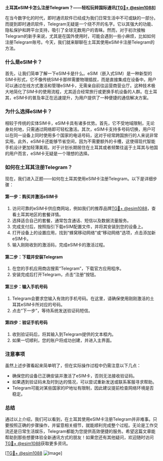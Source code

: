 **土耳其eSIM卡怎么注册Telegram？——轻松玩转国际通讯[[TG💪+ @esim1088](https://t.me/s/esim1088)]**

在当今数字化的时代，即时通讯软件已经成为我们日常生活中不可或缺的一部分。而提到即时通讯软件，Telegram无疑是一个绕不开的名字。它以其强大的功能、隐私保护和跨平台支持，吸引了全球无数用户的青睐。然而，对于初次接触Telegram的新手来说，尤其是在国外使用时，可能会遇到一些小麻烦，比如如何注册Telegram账号。今天，我们就来聊聊在土耳其使用eSIM卡注册Telegram的方法。

### **什么是eSIM卡？**

首先，让我们简单了解一下eSIM卡是什么。eSIM（嵌入式SIM）是一种新型的SIM卡形式，它不像传统SIM卡那样需要物理插拔，而是直接集成在设备中。用户可以通过在线方式激活和管理eSIM卡，无需亲自前往运营商营业厅。这种技术极大地简化了SIM卡的使用流程，尤其适合经常旅行或更换手机设备的人群。在土耳其，eSIM卡的普及率正在迅速提升，为用户提供了一种便捷的通信解决方案。

### **为什么选择eSIM卡？**

相较于传统的实体SIM卡，eSIM卡具有诸多优势。首先，它不受地域限制，无论身处何地，只需通过网络即可轻松激活。其次，eSIM卡支持多号码切换，用户可以在同一设备上同时使用多个国家的电话号码，这对于经常跨国旅行的人来说非常实用。此外，eSIM卡还能够节省空间，因为不需要额外的卡槽，这使得现代智能手机设计更加轻薄美观。对于计划长期居住在土耳其或者频繁往返于土耳其与他国的用户而言，eSIM卡无疑是一个理想的选择。

### **如何在土耳其注册Telegram？**

现在，我们进入正题——如何在土耳其使用eSIM卡注册Telegram。以下是详细步骤：

#### **第一步：购买并激活eSIM卡**
1. 访问可靠的eSIM卡供应商网站，例如我们的推荐品牌[TG💪+ @esim1088](https://t.me/s/esim1088)，查看土耳其地区的套餐详情。
2. 选择适合自己的套餐，通常包含通话、短信以及数据流量服务。
3. 完成支付后，按照指引下载eSIM配置文件，并将其安装到您的设备上。
4. 打开设备上的设置应用，找到“蜂窝移动网络”或“移动网络”选项，点击添加新eSIM卡。
5. 输入刚刚收到的激活码，完成eSIM卡的激活过程。

#### **第二步：下载并安装Telegram**
1. 在您的手机应用商店搜索“Telegram”，下载官方应用程序。
2. 安装完成后打开Telegram，点击“注册”按钮。

#### **第三步：输入手机号码**
1. Telegram会要求您输入有效的手机号码。在这里，请确保使用刚刚激活的土耳其eSIM卡所对应的号码。
2. 点击“下一步”，等待系统发送验证码短信。

#### **第四步：验证手机号码**
1. 收到验证码后，将其输入到Telegram提供的文本框内。
2. 如果一切顺利，您的账户将成功创建，并进入主界面。

### **注意事项**

虽然上述步骤看起来简单明了，但在实际操作过程中仍需注意以下几点：
- 确保您的设备已正确安装并激活了eSIM卡，否则无法接收验证码。
- 如果遇到验证码未及时到达的情况，可以尝试重新发送或联系客服寻求帮助。
- Telegram可能对某些国家的IP地址有限制，因此建议提前检查网络环境是否稳定。

### **总结**

通过以上介绍，我们可以看到，在土耳其使用eSIM卡注册Telegram并非难事。只要按照正确的步骤操作，并留意相关细节，就能顺利完成整个过程。无论是工作交流还是日常生活娱乐，Telegram都能为您提供高效便捷的服务。希望这篇文章能帮助到那些想要体验全新通讯方式的朋友！如果您还有其他疑问，欢迎随时访问[TG💪+ @esim1088](https://t.me/s/esim1088)获取更多资讯。

[[TG💪+ @esim1088](https://t.me/s/esim1088) ![Image](https://i.postimg.cc/4NQfJmqS/Snipaste-2025-05-13-00-14-12.png)]